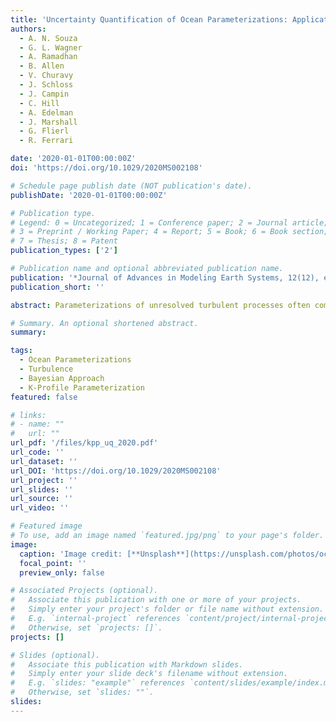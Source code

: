 ```yaml
---
title: 'Uncertainty Quantification of Ocean Parameterizations: Application to the K-Profile-Parameterization for Penetrative Convection'
authors:
  - A. N. Souza
  - G. L. Wagner
  - A. Ramadhan
  - B. Allen
  - V. Churavy
  - J. Schloss
  - J. Campin
  - C. Hill
  - A. Edelman
  - J. Marshall
  - G. Flierl
  - R. Ferrari

date: '2020-01-01T00:00:00Z'
doi: 'https://doi.org/10.1029/2020MS002108'

# Schedule page publish date (NOT publication's date).
publishDate: '2020-01-01T00:00:00Z'

# Publication type.
# Legend: 0 = Uncategorized; 1 = Conference paper; 2 = Journal article;
# 3 = Preprint / Working Paper; 4 = Report; 5 = Book; 6 = Book section;
# 7 = Thesis; 8 = Patent
publication_types: ['2']

# Publication name and optional abbreviated publication name.
publication: '*Journal of Advances in Modeling Earth Systems, 12(12), e2020MS002108*'
publication_short: ''

abstract: Parameterizations of unresolved turbulent processes often compromise the fidelity of large-scale ocean models. In this work, we argue for a Bayesian approach to the refinement and evaluation of turbulence parameterizations. Using an ensemble of large eddy simulations of turbulent penetrative convection in the surface boundary layer, we demonstrate the method by estimating the uncertainty of parameters in the convective limit of the popular "K-Profile Parameterization." We uncover structural deficiencies and propose an alternative scaling that overcomes them.

# Summary. An optional shortened abstract.
summary: 

tags:
  - Ocean Parameterizations
  - Turbulence
  - Bayesian Approach
  - K-Profile Parameterization
featured: false

# links:
# - name: ""
#   url: ""
url_pdf: '/files/kpp_uq_2020.pdf'
url_code: ''
url_dataset: ''
url_DOI: 'https://doi.org/10.1029/2020MS002108'
url_project: ''
url_slides: ''
url_source: ''
url_video: ''

# Featured image
# To use, add an image named `featured.jpg/png` to your page's folder.
image:
  caption: 'Image credit: [**Unsplash**](https://unsplash.com/photos/ocean)'
  focal_point: ''
  preview_only: false

# Associated Projects (optional).
#   Associate this publication with one or more of your projects.
#   Simply enter your project's folder or file name without extension.
#   E.g. `internal-project` references `content/project/internal-project/index.md`.
#   Otherwise, set `projects: []`.
projects: []

# Slides (optional).
#   Associate this publication with Markdown slides.
#   Simply enter your slide deck's filename without extension.
#   E.g. `slides: "example"` references `content/slides/example/index.md`.
#   Otherwise, set `slides: ""`.
slides:
---
```

